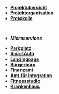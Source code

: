 * [**Projektübersicht**](_einleitung/projektuebersicht)
* [**Projektorganisation**](_einleitung/projektorganisation)
* [**Protokolle**](_einleitung/protokolle)

<br>

- ***Microservices***

* [**Parkplatz**](parkplatz/index)
* [**SmartAuth**](Auth/index)
* [**Landingpage**](landingpage/index)
* [**Bürgerbüro**](buergerbuero/index)
* [**Finanzamt**](finanzamt/index)
* [**Amt für Integration**](amt_fuer_integration/index)
* [**Fitnessstudio**](fitnessstudio/index)
* [**Krankenhaus**](krankenhaus/index)
